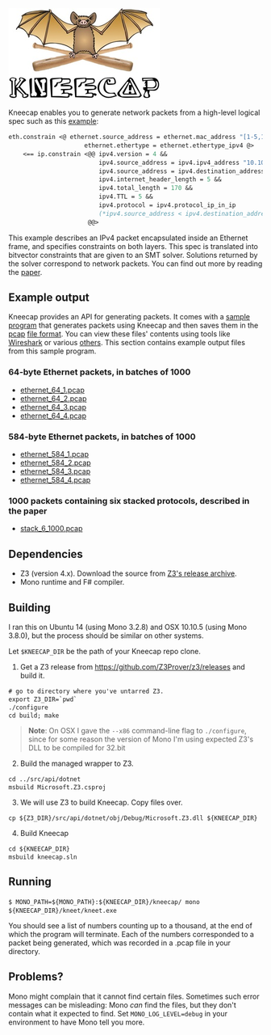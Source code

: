 ![Kneecap](doc/small_kneecap.jpg)

Kneecap enables you to generate network packets from a high-level logical spec such as this [example](https://github.com/niksu/kneecap/blob/master/kneet/Program.fs#L35):
```fsharp
eth.constrain <@ ethernet.source_address = ethernet.mac_address "[1-5,10]:34:56:78:90:*" &&
                     ethernet.ethertype = ethernet.ethertype_ipv4 @>
    <== ip.constrain <@@ ipv4.version = 4 &&
                         ipv4.source_address = ipv4.ipv4_address "10.10.10.[55-60]" &&
                         ipv4.source_address = ipv4.destination_address &&
                         ipv4.internet_header_length = 5 &&
                         ipv4.total_length = 170 &&
                         ipv4.TTL = 5 &&
                         ipv4.protocol = ipv4.protocol_ip_in_ip
                         (*ipv4.source_address < ipv4.destination_address*)
                      @@>
```
This example describes an IPv4 packet encapsulated inside an Ethernet frame, and specifies constraints on both layers.
This spec is translated into bitvector constraints that are given to an SMT solver.
Solutions returned by the solver correspond to network packets.
You can find out more by reading the [paper](https://www.nik.network/cucl/files/kneecap_smt16.pdf).

## Example output
Kneecap provides an API for generating packets. It comes with a [sample program](https://github.com/niksu/kneecap/blob/master/kneet/Program.fs) that
generates packets using Kneecap and then saves them in the
[pcap](https://en.wikipedia.org/wiki/Pcap) [file format](https://wiki.wireshark.org/Development/LibpcapFileFormat).
You can view these files' contents using tools like [Wireshark](https://www.wireshark.org/)
or various [others](http://serverfault.com/questions/38626/how-can-i-read-pcap-files-in-a-friendly-format).
This section contains example output files from this sample program.

### 64-byte Ethernet packets, in batches of 1000
* [ethernet_64_1.pcap](https://www.nik.network/kneecap/ethernet_64_1.pcap)
* [ethernet_64_2.pcap](https://www.nik.network/kneecap/ethernet_64_2.pcap)
* [ethernet_64_3.pcap](https://www.nik.network/kneecap/ethernet_64_3.pcap)
* [ethernet_64_4.pcap](https://www.nik.network/kneecap/ethernet_64_4.pcap)

### 584-byte Ethernet packets, in batches of 1000
* [ethernet_584_1.pcap](https://www.nik.network/kneecap/ethernet_584_1.pcap)
* [ethernet_584_2.pcap](https://www.nik.network/kneecap/ethernet_584_2.pcap)
* [ethernet_584_3.pcap](https://www.nik.network/kneecap/ethernet_584_3.pcap)
* [ethernet_584_4.pcap](https://www.nik.network/kneecap/ethernet_584_4.pcap)

### 1000 packets containing six stacked protocols, described in the paper
* [stack_6_1000.pcap](https://www.nik.network/kneecap/stack_6_1000.pcap)

## Dependencies
* Z3 (version 4.x). Download the source from <a href="https://github.com/Z3Prover/z3/releases">Z3's release archive</a>.
* Mono runtime and F# compiler.

## Building
I ran this on Ubuntu 14 (using Mono 3.2.8) and OSX 10.10.5 (using Mono 3.8.0), but the process should be similar on other systems.

Let `$KNEECAP_DIR` be the path of your Kneecap repo clone.

1) Get a Z3 release from https://github.com/Z3Prover/z3/releases and build it.
```
# go to directory where you've untarred Z3.
export Z3_DIR=`pwd`
./configure
cd build; make
```
> **Note**: On OSX I gave the `--x86` command-line flag to `./configure`, since
> for some reason the version of Mono I'm using expected Z3's DLL to be compiled
> for 32.bit

2) Build the managed wrapper to Z3.
```
cd ../src/api/dotnet
msbuild Microsoft.Z3.csproj
```
3) We will use Z3 to build Kneecap. Copy files over.
```
cp ${Z3_DIR}/src/api/dotnet/obj/Debug/Microsoft.Z3.dll ${KNEECAP_DIR}
```
4) Build Kneecap
```
cd ${KNEECAP_DIR}
msbuild kneecap.sln
```

## Running
`$ MONO_PATH=${MONO_PATH}:${KNEECAP_DIR}/kneecap/ mono ${KNEECAP_DIR}/kneet/kneet.exe`

You should see a list of numbers counting up to a thousand, at the end of which
the program will terminate. Each of the numbers corresponded to a packet being
generated, which was recorded in a .pcap file in your directory.

## Problems?
Mono might complain that it cannot find certain files. Sometimes such error messages
can be misleading: Mono *can* find the files, but they don't contain what it
expected to find. Set `MONO_LOG_LEVEL=debug` in your environment to have Mono
tell you more.

